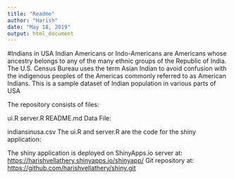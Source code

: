 ```yaml
---
title: "Readme"
author: "Harish"
date: "May 18, 2019"
output: html_document
---
```



#Indians in USA
Indian Americans or Indo-Americans are Americans whose ancestry belongs to any of the many ethnic groups of the Republic of India. The U.S. Census Bureau uses the term Asian Indian to avoid confusion with the indigenous peoples of the Americas commonly referred to as American Indians. This is a sample dataset of Indian population in various parts of USA

The repository consists of files:

ui.R
server.R
README.md
Data File:

indiansinusa.csv
The ui.R and server.R are the code for the shiny application:

The shiny application is deployed on ShinyApps.io server at: https://harishvellathery.shinyapps.io/shinyapp/
Git repository at: https://github.com/harishvellathery/shiny.git